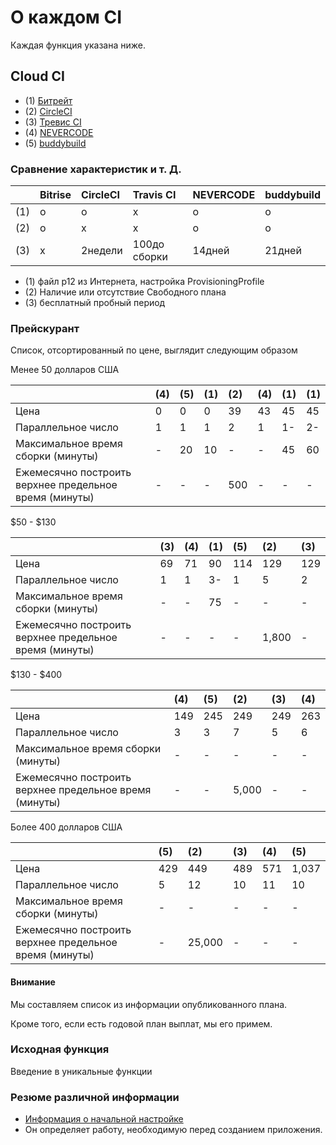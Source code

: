 # О каждом CI
Каждая функция указана ниже.

## Cloud CI
- (1) [Битрейт](./services/bitrise.md)
- (2) [CircleCI](./services/circleci.md)
- (3) [Тревис CI](./services/travisci.md)
- (4) [NEVERCODE](./services/nevercode.md)
- (5) [buddybuild](./services/buddybuild.md)
 
 ### Сравнение характеристик и т. Д.

|   |Bitrise|CircleCI|Travis CI|NEVERCODE|buddybuild|
|:--|:------|:-------|:-----------|:------|:---------|
|(1)|o      |o       |x           |o      |o         |
|(2)|o      |x       |x           |o      |o         |
|(3)|x      |2недели |100до сборки|14дней |21дней    |

- (1) файл p12 из Интернета, настройка ProvisioningProfile
- (2) Наличие или отсутствие Свободного плана
- (3) бесплатный пробный период

### Прейскурант
Список, отсортированный по цене, выглядит следующим образом

Менее 50 долларов США

|                                                      |(4)|(5)|(1)|(2)|(4)|(1)|(1)|
|:-----------------------------------------------------|:--|:--|:--|:--|:--|:--|:--|
|Цена                                                  |0  |0  |0  |39 |43 |45 |45 |
|Параллельное число                                    |1  |1  |1  |2  |1  |1- |2- |
|Максимальное время сборки (минуты)                    |-  |20 |10 |-  |-  |45 |60 |
|Ежемесячно построить верхнее предельное время (минуты)|-  |-  |-  |500|-  |-  |-  |

$50 - $130

|                                                      |(3)|(4)|(1)|(5)|(2)  |(3)|
|:-----------------------------------------------------|:--|:--|:--|:--|:----|:--|
|Цена                                                  |69 |71 |90 |114|129  |129|
|Параллельное число                                    |1  |1  |3- |1  |5    |2  |
|Максимальное время сборки (минуты)                    |-  |-  |75 |-  |-    |-  |
|Ежемесячно построить верхнее предельное время (минуты)|-  |-  |-  |-  |1,800|-  |

$130 - $400

|                                                      |(4) |(5)|(2)  |(3)|(4)|
|:-----------------------------------------------------|:---|:--|:----|:--|:--|
|Цена                                                  |149 |245|249  |249|263|
|Параллельное число                                    |3   |3  |7    |5  |6  |
|Максимальное время сборки (минуты)                    |-   |-  |-    |-  |-  |
|Ежемесячно построить верхнее предельное время (минуты)|-   |-  |5,000|-  |-  |

Более 400 долларов США

|                                                      |(5)|(2)   |(3)|(4)|(5)  |
|:-----------------------------------------------------|:--|:-----|:--|:--|:----|
|Цена                                                  |429|449   |489|571|1,037|
|Параллельное число                                    |5  |12    |10 |11 |10   |
|Максимальное время сборки (минуты)                    |-  |-     |-  |-  |-    |
|Ежемесячно построить верхнее предельное время (минуты)|-  |25,000|-  |-  |-    |

#### Внимание

Мы составляем список из информации опубликованного плана.

Кроме того, если есть годовой план выплат, мы его примем.

### Исходная функция

Введение в уникальные функции

### Резюме различной информации
- [Информация о начальной настройке](SETTING.md)
- Он определяет работу, необходимую перед созданием приложения.
